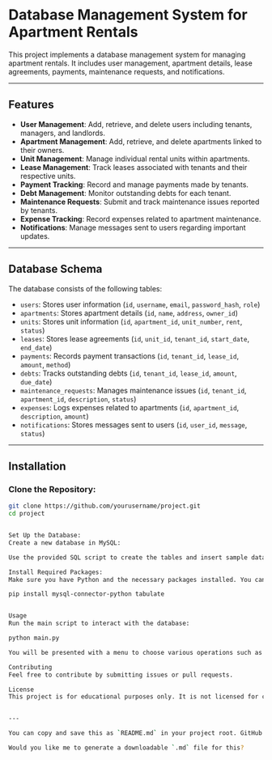 # Database Management System for Apartment Rentals

This project implements a database management system for managing apartment rentals. It includes user management, apartment details, lease agreements, payments, maintenance requests, and notifications.

---

## Features

- **User Management**: Add, retrieve, and delete users including tenants, managers, and landlords.  
- **Apartment Management**: Add, retrieve, and delete apartments linked to their owners.  
- **Unit Management**: Manage individual rental units within apartments.  
- **Lease Management**: Track leases associated with tenants and their respective units.  
- **Payment Tracking**: Record and manage payments made by tenants.  
- **Debt Management**: Monitor outstanding debts for each tenant.  
- **Maintenance Requests**: Submit and track maintenance issues reported by tenants.  
- **Expense Tracking**: Record expenses related to apartment maintenance.  
- **Notifications**: Manage messages sent to users regarding important updates.  

---

## Database Schema

The database consists of the following tables:

- `users`: Stores user information (`id`, `username`, `email`, `password_hash`, `role`)  
- `apartments`: Stores apartment details (`id`, `name`, `address`, `owner_id`)  
- `units`: Stores unit information (`id`, `apartment_id`, `unit_number`, `rent`, `status`)  
- `leases`: Stores lease agreements (`id`, `unit_id`, `tenant_id`, `start_date`, `end_date`)  
- `payments`: Records payment transactions (`id`, `tenant_id`, `lease_id`, `amount`, `method`)  
- `debts`: Tracks outstanding debts (`id`, `tenant_id`, `lease_id`, `amount`, `due_date`)  
- `maintenance_requests`: Manages maintenance issues (`id`, `tenant_id`, `apartment_id`, `description`, `status`)  
- `expenses`: Logs expenses related to apartments (`id`, `apartment_id`, `description`, `amount`)  
- `notifications`: Stores messages sent to users (`id`, `user_id`, `message`, `status`)  

---

## Installation

### Clone the Repository:

```bash
git clone https://github.com/yourusername/project.git
cd project


Set Up the Database:
Create a new database in MySQL:

Use the provided SQL script to create the tables and insert sample data.

Install Required Packages:
Make sure you have Python and the necessary packages installed. You can install them using pip:

pip install mysql-connector-python tabulate


Usage
Run the main script to interact with the database:

python main.py

You will be presented with a menu to choose various operations such as inserting, retrieving, or deleting users and apartments.

Contributing
Feel free to contribute by submitting issues or pull requests.

License
This project is for educational purposes only. It is not licensed for commercial use


---

You can copy and save this as `README.md` in your project root. GitHub will automatically render it nicely.

Would you like me to generate a downloadable `.md` file for this?
